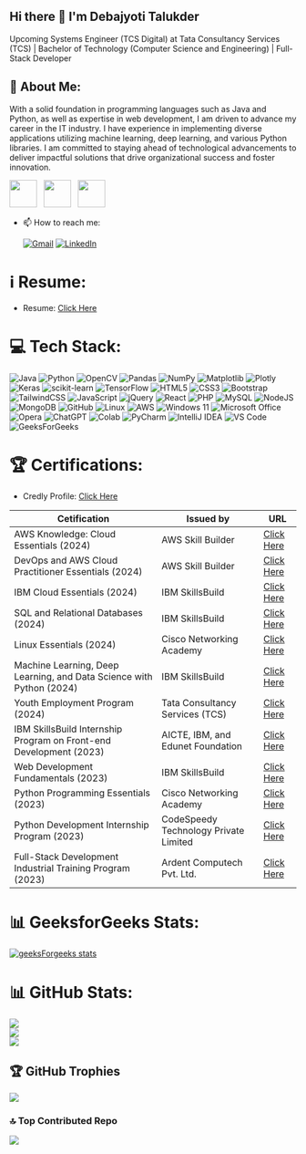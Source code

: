 ## Hi there 👋 I'm Debajyoti Talukder

Upcoming Systems Engineer (TCS Digital) at Tata Consultancy Services (TCS) | Bachelor of Technology (Computer Science and Engineering) | Full-Stack Developer

<h2>💫 About Me: </h2>

With a solid foundation in programming languages such as Java and Python, as well as expertise in web development, I am driven to advance my career in the IT industry. I have experience in implementing diverse applications utilizing machine learning, deep learning, and various Python libraries. I am committed to staying ahead of technological advancements to deliver impactful solutions that drive organizational success and foster innovation. 

<p><a href ="https://drive.google.com/file/d/1AOWUeriQLTpYrJ1Gf8AU6En71ykninMd/view?usp=sharing"><img src="https://github.com/user-attachments/assets/ee1ef23e-0331-48ff-b022-601f0eeae554" width="48"></a> &nbsp;
  <a href ="https://www.credly.com/users/debajyoti-talukder"><img src="https://github.com/user-attachments/assets/c3f11c6b-c52c-4e7a-b5d5-dd078f29b7c9" width="48"></a> &nbsp;
  <a href ="https://www.geeksforgeeks.org/user/debajyotitalukder2001/"><img src="https://github.com/user-attachments/assets/6cb0e1e6-860a-458d-a4c3-6c7a7296e8a3" width="48"></a> &nbsp;
</p>

  

- 📫 How to reach me: <br> 


  [![Gmail](https://img.shields.io/badge/Gmail-D14836?logo=gmail&logoColor=white)](mailto:debojyoti.talukder.2017@gmail.com)
  [![LinkedIn](https://img.shields.io/badge/linkedin-%230077B5.svg?logo=linkedin&logoColor=white)](https://in.linkedin.com/in/debajyoti-talukder)
  
  
<!--
**DebajyotiTalukder2001/DebajyotiTalukder2001** is a ✨ _special_ ✨ repository because its `README.md` (this file) appears on your GitHub profile.

Here are some ideas to get you started:

- 🔭 I’m currently working on ...
- 🌱 I’m currently learning Full-Stack Development
- 👯 I’m looking to collaborate on ...
- 🤔 I’m looking for help with ...
- 💬 Ask me about ...
- 📫 How to reach me: ...
- 😄 Pronouns: ...
- ⚡ Fun fact: ...
-->


# ℹ️ Resume:

- Resume: [Click Here](https://drive.google.com/file/d/1AOWUeriQLTpYrJ1Gf8AU6En71ykninMd/view?usp=sharing)


# 💻 Tech Stack:
![Java](https://img.shields.io/badge/java-%23ED8B00.svg?style=plastic&logo=openjdk&logoColor=white) ![Python](https://img.shields.io/badge/python-3670A0?style=plastic&logo=python&logoColor=ffdd54) ![OpenCV](https://img.shields.io/badge/opencv-%23white.svg?style=plastic&logo=opencv&logoColor=white)  ![Pandas](https://img.shields.io/badge/pandas-%23150458.svg?style=plastic&logo=pandas&logoColor=white) ![NumPy](https://img.shields.io/badge/numpy-%23013243.svg?style=plastic&logo=numpy&logoColor=white) ![Matplotlib](https://img.shields.io/badge/Matplotlib-%23ffffff.svg?style=plastic&logo=Matplotlib&logoColor=black) ![Plotly](https://img.shields.io/badge/Plotly-%233F4F75.svg?style=plastic&logo=plotly&logoColor=white) ![Keras](https://img.shields.io/badge/Keras-%23D00000.svg?style=plastic&logo=Keras&logoColor=white) ![scikit-learn](https://img.shields.io/badge/scikit--learn-%23F7931E.svg?style=plastic&logo=scikit-learn&logoColor=white) ![TensorFlow](https://img.shields.io/badge/TensorFlow-%23FF6F00.svg?style=plastic&logo=TensorFlow&logoColor=white) ![HTML5](https://img.shields.io/badge/html5-%23E34F26.svg?style=plastic&logo=html5&logoColor=white) ![CSS3](https://img.shields.io/badge/css3-%231572B6.svg?style=plastic&logo=css3&logoColor=white) ![Bootstrap](https://img.shields.io/badge/bootstrap-%238511FA.svg?style=plastic&logo=bootstrap&logoColor=white) ![TailwindCSS](https://img.shields.io/badge/tailwindcss-%2338B2AC.svg?style=plastic&logo=tailwind-css&logoColor=white) ![JavaScript](https://img.shields.io/badge/javascript-%23323330.svg?style=plastic&logo=javascript&logoColor=%23F7DF1E) ![jQuery](https://img.shields.io/badge/jquery-%230769AD.svg?style=plastic&logo=jquery&logoColor=white) ![React](https://img.shields.io/badge/react-%2320232a.svg?style=plastic&logo=react&logoColor=%2361DAFB) ![PHP](https://img.shields.io/badge/php-%23777BB4.svg?style=plastic&logo=php&logoColor=white) ![MySQL](https://img.shields.io/badge/mysql-4479A1.svg?style=plastic&logo=mysql&logoColor=white) ![NodeJS](https://img.shields.io/badge/node.js-6DA55F?style=plastic&logo=node.js&logoColor=white) ![MongoDB](https://img.shields.io/badge/MongoDB-%234ea94b.svg?style=plastic&logo=mongodb&logoColor=white) ![GitHub](https://img.shields.io/badge/github-%23121011.svg?style=plastic&logo=github&logoColor=white) ![Linux](https://img.shields.io/badge/Linux-FCC624?style=plastic&logo=linux&logoColor=black) ![AWS](https://img.shields.io/badge/AWS-%23FF9900.svg?style=plastic&logo=amazon-aws&logoColor=white) ![Windows 11](https://img.shields.io/badge/Windows%2011-%230079d5.svg?style=plastic&logo=Windows%2011&logoColor=white) ![Microsoft Office](https://img.shields.io/badge/Microsoft_Office-D83B01?style=plastic&logo=microsoft-office&logoColor=white) ![Opera](https://img.shields.io/badge/Opera-FF1B2D?style=plastic&logo=Opera&logoColor=white) ![ChatGPT](https://img.shields.io/badge/ChatGPT-74aa9c?style=plastic&logo=openai&logoColor=white) ![Colab](https://img.shields.io/badge/Colab-F9AB00?style=plastic&logo=googlecolab&color=525252) ![PyCharm](https://img.shields.io/badge/pycharm-143?style=plastic&logo=pycharm&logoColor=black&color=black&labelColor=green) ![IntelliJ IDEA](https://img.shields.io/badge/IntelliJIDEA-000000.svg?style=plastic&logo=intellij-idea&logoColor=white) ![VS Code](https://img.shields.io/badge/Visual_Studio_Code-0078D4?style=plastic&logo=visual%20studio%20code&logoColor=white) ![GeeksForGeeks](https://img.shields.io/badge/GeeksforGeeks-gray?style=plastic&logo=geeksforgeeks&logoColor=35914c)



# 🏆 Certifications:

- Credly Profile: [Click Here](https://www.credly.com/users/debajyoti-talukder)

| Cetification | Issued by | URL |
| ---- | ----- | ------ |
| AWS Knowledge: Cloud Essentials (2024) | AWS Skill Builder | [Click Here](https://www.credly.com/badges/28fdf291-4923-45ef-b424-63fdf67f73b1)|
| DevOps and AWS Cloud Practitioner Essentials (2024) | AWS Skill Builder | [Click Here](https://drive.google.com/file/d/1D4lbhuqmh9I0elzIrcR_MndCRgLZKEsI/view)|
| IBM Cloud Essentials (2024) | IBM SkillsBuild | [Click Here](https://drive.google.com/file/d/1u03MFBiIk1IOtPrAxO_5h-XHv1fExkDl/view)|
| SQL and Relational Databases (2024) | IBM SkillsBuild | [Click Here](https://drive.google.com/file/d/1Hon-gl1qxjcDNr5qF_OkYRBMBJjtFVFP/view)|
| Linux Essentials (2024) | Cisco Networking Academy | [Click Here](https://drive.google.com/file/d/1ItPgystregfzsUpaED9YFo3ZxYeoDnxg/view)|
| Machine Learning, Deep Learning, and Data Science with Python (2024) | IBM SkillsBuild | [Click Here](https://drive.google.com/file/d/1VKFAab2W0zcvhzRZjHYoizn49M7Xgklx/view)|
| Youth Employment Program (2024) | Tata Consultancy Services (TCS) | [Click Here](https://drive.google.com/file/d/12sFU9uk_YV7UfHkVYxxRQSf9EVh4R5yQ/view)|
| IBM SkillsBuild Internship Program on Front-end Development (2023) | AICTE, IBM, and Edunet Foundation | [Click Here](https://drive.google.com/file/d/1pSHmNNpNjvlsmrL-wdh4d6Vs6mCNXn2x/view)|
| Web Development Fundamentals (2023) | IBM SkillsBuild | [Click Here](https://drive.google.com/file/d/1O1d9EYnko6cXFbmSNYLc5qt6SFYVSlXU/view)|
| Python Programming Essentials (2023) | Cisco Networking Academy | [Click Here](https://drive.google.com/file/d/11gsbpxvI3-0JHN6aWdo6e_9GhRBeW0bX/view)|
| Python Development Internship Program (2023) | CodeSpeedy Technology Private Limited | [Click Here](https://drive.google.com/file/d/15zNr4Xp3BBuBBxjOtNuz37Jq5eBNd8XU/view)|
| Full-Stack Development Industrial Training Program (2023) | Ardent Computech Pvt. Ltd. | [Click Here](https://drive.google.com/file/d/1jiUM_Z4vBDwCVHFU3Aul21CaaatiCZJY/view)|


# 📊 GeeksforGeeks Stats: 
[![geeksForgeeks stats](https://geeks-for-geeks-stats-api.vercel.app/?userName=debajyotitalukder2001)](https://www.geeksforgeeks.org/user/debajyotitalukder2001/)


# 📊 GitHub Stats:
![](https://github-readme-stats.vercel.app/api?username=DebajyotiTalukder2001&theme=dark&hide_border=false&include_all_commits=false&count_private=false)<br/>
![](https://github-readme-streak-stats.herokuapp.com/?user=DebajyotiTalukder2001&theme=dark&hide_border=false)<br/>
![](https://github-readme-stats.vercel.app/api/top-langs/?username=DebajyotiTalukder2001&theme=dark&hide_border=false&include_all_commits=false&count_private=false&layout=compact)

## 🏆 GitHub Trophies
![](https://github-profile-trophy.vercel.app/?username=DebajyotiTalukder2001&theme=radical&no-frame=false&no-bg=false&margin-w=4)

### 🔝 Top Contributed Repo
![](https://github-contributor-stats.vercel.app/api?username=DebajyotiTalukder2001&limit=10&theme=dark&combine_all_yearly_contributions=true)

<!-- Proudly created with GPRM ( https://gprm.itsvg.in ) -->
